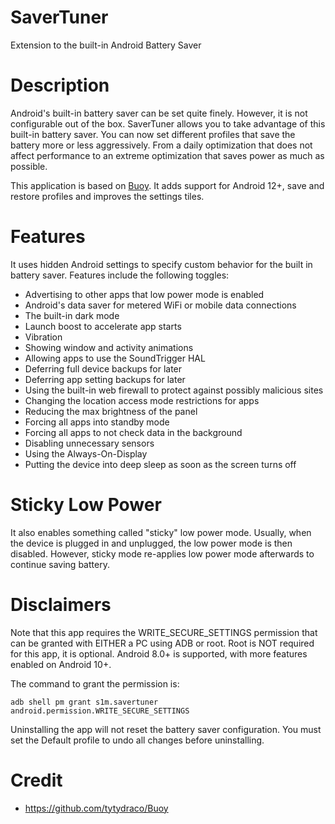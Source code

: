 # SaverTuner
Extension to the built-in Android Battery Saver

# Description
Android's built-in battery saver can be set quite finely. However, it is not configurable out of the box. SaverTuner allows you to take advantage of this built-in battery saver. You can now set different profiles that save the battery more or less aggressively. From a daily optimization that does not affect performance to an extreme optimization that saves power as much as possible.

This application is based on [Buoy](https://github.com/tytydraco/Buoy). It adds support for Android 12+, save and restore profiles and improves the settings tiles.

# Features
It uses hidden Android settings to specify custom behavior for the built in battery saver. Features include the following toggles:

- Advertising to other apps that low power mode is enabled
- Android's data saver for metered WiFi or mobile data connections
- The built-in dark mode
- Launch boost to accelerate app starts
- Vibration
- Showing window and activity animations
- Allowing apps to use the SoundTrigger HAL
- Deferring full device backups for later
- Deferring app setting backups for later
- Using the built-in web firewall to protect against possibly malicious sites
- Changing the location access mode restrictions for apps
- Reducing the max brightness of the panel
- Forcing all apps into standby mode
- Forcing all apps to not check data in the background
- Disabling unnecessary sensors
- Using the Always-On-Display
- Putting the device into deep sleep as soon as the screen turns off

# Sticky Low Power
It also enables something called "sticky" low power mode. Usually, when the device is plugged in and unplugged, the low power mode is then disabled. However, sticky mode re-applies low power mode afterwards to continue saving battery.

# Disclaimers
Note that this app requires the WRITE_SECURE_SETTINGS permission that can be granted with EITHER a PC using ADB or root. Root is NOT required for this app, it is optional. Android 8.0+ is supported, with more features enabled on Android 10+.

The command to grant the permission is:

```
adb shell pm grant s1m.savertuner android.permission.WRITE_SECURE_SETTINGS
```

Uninstalling the app will not reset the battery saver configuration. You must set the Default profile to undo all changes before uninstalling.

# Credit

- <https://github.com/tytydraco/Buoy>
